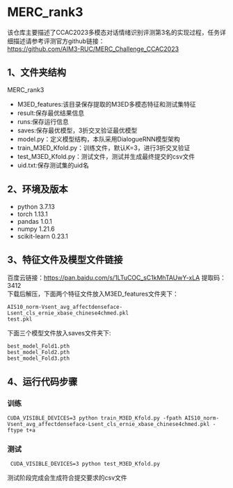 # MERC_rank3
该仓库主要描述了CCAC2023多模态对话情绪识别评测第3名的实现过程，任务详细描述请参考评测官方github链接：<br>https://github.com/AIM3-RUC/MERC_Challenge_CCAC2023
## 1、文件夹结构
MERC_rank3
- M3ED_features:该目录保存提取的M3ED多模态特征和测试集特征
- result:保存最优结果信息
- runs:保存运行信息
- saves:保存最优模型，3折交叉验证最优模型
- model.py：定义模型结构，本队采用DialogueRNN模型架构
- train_M3ED_Kfold.py：训练文件，默认K=3，进行3折交叉验证
- test_M3ED_Kfold.py：测试文件，测试并生成最终提交的csv文件
- uid.txt:保存测试集的uid名
## 2、环境及版本
* python 3.7.13
* torch 1.13.1
* pandas 1.0.1
* numpy 1.21.6
* scikit-learn 0.23.1
## 3、特征文件及模型文件链接
百度云链接：https://pan.baidu.com/s/1LTuCOC_sC1kMhTAUwY-xLA         提取码：3412<br>
下载后解压，下面两个特征文件放入M3ED_features文件夹下：
```
AIS10_norm-Vsent_avg_affectdenseface-Lsent_cls_ernie_xbase_chinese4chmed.pkl
test.pkl
```
下面三个模型文件放入saves文件夹下:
```
best_model_Fold1.pth
best_model_Fold2.pth
best_model_Fold3.pth
```
## 4、运行代码步骤
###   训练
```
CUDA_VISIBLE_DEVICES=3 python train_M3ED_Kfold.py -fpath AIS10_norm-Vsent_avg_affectdenseface-Lsent_cls_ernie_xbase_chinese4chmed.pkl -ftype t+a
```
###   测试
```
 CUDA_VISIBLE_DEVICES=3 python test_M3ED_Kfold.py
```
测试阶段完成会生成符合提交要求的csv文件
